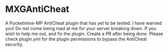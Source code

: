 # MXGAntiCheat
A Pocketmine-MP AntiCheat plugin that has yet to be tested. I have warned you! Do not come being mad at me for your server breaking down. If you wish to help me out, and fix the plugin. Create a PR after being done. Please check plugin.yml for the plugin permissions to bypass the AntiCheat security.
